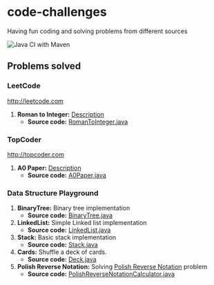 # code-challenges
Having fun coding and solving problems from different sources

![Java CI with Maven](https://github.com/henriqueluz/code-challenges/workflows/Java%20CI%20with%20Maven/badge.svg)

## Problems solved

### LeetCode 
http://leetcode.com
1. **Roman to Integer:** [Description](https://leetcode.com/problems/roman-to-integer/)
    * **Source code:** [RomanToInteger.java](https://github.com/henriqueluz/code-challenges/blob/master/src/main/com/github/henriqueluz/leetcode/RomanToInteger.java)

### TopCoder 
http://topcoder.com
1. **A0 Paper:** [Description](https://arena.topcoder.com/#/u/practiceCode/17244/67923/15005/2/331608)
    * **Source code:** [A0Paper.java](https://github.com/henriqueluz/code-challenges/blob/master/src/main/com/github/henriqueluz/topcoder/A0Paper.java)
    
### Data Structure Playground

1. **BinaryTree:** Binary tree implementation
    * **Source code:** [BinaryTree.java](https://github.com/henriqueluz/code-challenges/blob/master/src/main/com/github/henriqueluz/datastructure/BinaryTree.java)
2. **LinkedList:** Simple Linked list implementation 
    * **Source code:** [LinkedList.java](https://github.com/henriqueluz/code-challenges/blob/master/src/main/com/github/henriqueluz/datastructure/LinkedList.java)
3. **Stack:** Basic stack implementation
    * **Source code:** [Stack.java](https://github.com/henriqueluz/code-challenges/blob/master/src/main/com/github/henriqueluz/datastructure/Stack.java)
4. **Cards:** Shuffle a deck of cards.
    * **Source code:** [Deck.java](https://github.com/henriqueluz/code-challenges/blob/master/src/main/com/github/henriqueluz/challenges/cards/Deck.java)
5. **Polish Reverse Notation:** Solving [Polish Reverse Notation](https://en.wikipedia.org/wiki/Reverse_Polish_notation) problem 
    * **Source code:** [PolishReverseNotationCalculator.java](https://github.com/henriqueluz/code-challenges/blob/master/src/main/com/github/henriqueluz/challenges/algorithms/polishreversenotation/PolishReverseNotationEvaluator.java)
